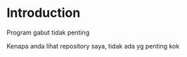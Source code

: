 # Introduction
Program gabut tidak penting

Kenapa anda lihat repository saya, tidak ada yg penting kok
